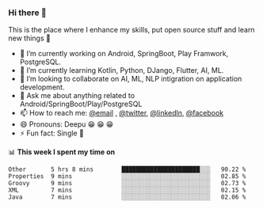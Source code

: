### Hi there 👋
This is the place where I enhance my skills, put open source stuff and learn new things :rofl:

- 🔭 I’m currently working on Android, SpringBoot, Play Framwork, PostgreSQL. 
- 🌱 I’m currently learning Kotlin, Python, DJango, Flutter, AI, ML.
- 👯 I’m looking to collaborate on AI, ML, NLP intigration on application development.
- 💬 Ask me about anything related to Android/SpringBoot/Play/PostgreSQL
- 📫 How to reach me: [@email](deepakgupta7403@gmail.com) , [@twitter](https://twitter.com/deepakgupta7403), [@linkedln](https://in.linkedin.com/in/deepak-gupta-23b3b1113), [@facebook](https://facebook.com/deepakgupta7403)
- 😄 Pronouns: Deepu :grin: :grin: :grin:
- ⚡ Fun fact: Single :grimacing:

📊 **This week I spent my time on**

<!--START_SECTION:waka-->
```text
Other       5 hrs 8 mins        ██████████████████████░░░   90.22 % 
Properties  9 mins              ░░░░░░░░░░░░░░░░░░░░░░░░░   02.85 % 
Groovy      9 mins              ░░░░░░░░░░░░░░░░░░░░░░░░░   02.73 % 
XML         7 mins              ░░░░░░░░░░░░░░░░░░░░░░░░░   02.15 % 
Java        7 mins              ░░░░░░░░░░░░░░░░░░░░░░░░░   02.06 %
```
<!--END_SECTION:waka-->
